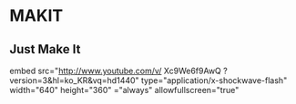 # MAKIT
Just Make It
-------------

embed src="http://www.youtube.com/v/ Xc9We6f9AwQ ?version=3&hl=ko_KR&vq=hd1440" type="application/x-shockwave-flash" width="640" height="360" ="always" allowfullscreen="true"
